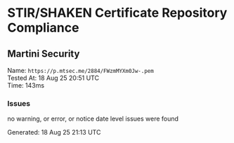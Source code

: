 # STIR/SHAKEN Certificate Repository Compliance

## Martini Security

Name: `https://p.mtsec.me/2884/FWzmMYXm0Jw-.pem`\
Tested At: 18 Aug 25 20:51 UTC\
Time: 143ms

### Issues

no warning, or error, or notice date level issues were found

Generated: 18 Aug 25 21:13 UTC